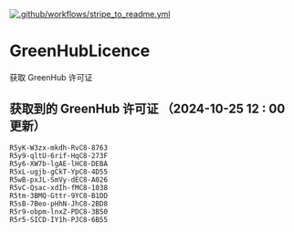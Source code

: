 [![.github/workflows/stripe_to_readme.yml](https://github.com/zjx-kimi/GreenHubLicence/actions/workflows/stripe_to_readme.yml/badge.svg)](https://github.com/zjx-kimi/GreenHubLicence/actions/workflows/stripe_to_readme.yml)
# GreenHubLicence
获取 GreenHub 许可证
## 获取到的 GreenHub 许可证 （2024-10-25 12 : 00 更新）
```
R5yK-W3zx-mkdh-RvC8-8763
R5y9-qltU-6rif-HqC8-273F
R5y6-XW7b-lgAE-lHC8-DEBA
R5xL-ugjb-gCkT-YpC8-4D55
R5wB-pxJL-SmVy-dEC8-A026
R5vC-Qsac-xdIh-fMC8-1038
R5tm-3BMQ-Gttr-9YC8-B1DD
R5sB-7Beo-pHhN-JhC8-2BD8
R5r9-obpm-lnxZ-PDC8-3B50
R5r5-SICD-IY1h-PJC8-6B55
```

